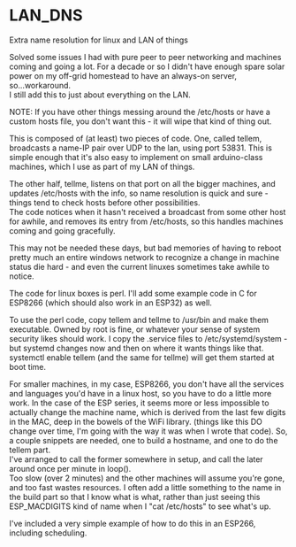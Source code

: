 # LAN_DNS
Extra name resolution for linux and LAN of things

Solved some issues I had with pure peer to peer networking and machines coming and going a lot.  For a decade or so I didn't have enough spare solar power on my off-grid homestead to have an always-on server, so...workaround.  
I still add this to just about everything on the LAN.

NOTE:  If you have other things messing around the /etc/hosts or have a custom hosts file, you don't want this - 
it will wipe that kind of thing out.

This is composed of (at least) two pieces of code.  One, called tellem, broadcasts a name-IP pair over UDP to the lan, 
using port 53831.  This is simple enough that it's also easy to implement on small arduino-class machines, which I use 
as part of my LAN of things.

The other half, tellme, listens on that port on all the bigger machines, and updates /etc/hosts with the info, so name
resolution is quick and sure - things tend to check hosts before other possibilities.  
The code notices when it hasn't received a broadcast from some other host for awhile, and removes its entry 
from /etc/hosts, so this handles machines coming and going gracefully.

This may not be needed these days, but bad memories of having to reboot pretty much an entire windows network 
to recognize a change in machine status die hard - and even the current linuxes sometimes take awhile to notice.

The code for linux boxes is perl. I'll add some example code in C for ESP8266 (which should also work in an ESP32) as well.

To use the perl code, copy tellem and tellme to /usr/bin and make them executable. Owned by root is fine, or whatever your
sense of system security likes should work. 
I copy the .service files to /etc/systemd/system - but systemd changes now and then on where it wants things like that.
systemctl enable tellem (and the same for tellme) will get them started at boot time.

For smaller machines, in my case, ESP8266, you don't have all the services and languages you'd have in a linux host, 
so you have to do a little more work.  In the case of the ESP series, it seems more or less impossible to actually 
change the machine name, which is derived from the last few digits in the MAC, deep in the bowels of the WiFi library.
(things like this DO change over time, I'm going with the way it was when I wrote that code).  So, a couple snippets are
needed, one to build a hostname, and one to do the tellem part.  
I've arranged to call the former somewhere in setup, and call the later around once per minute in loop().  
Too slow (over 2 minutes) and the other machines will assume you're gone, and too fast wastes resources.
I often add a little something to the name in the build part so that I know what is what, rather than just 
seeing this ESP_MACDIGITS kind of name when I "cat /etc/hosts" to see what's up.

I've included a very simple example of how to do this in an ESP266, including scheduling.

